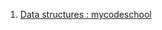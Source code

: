 1. [Data structures : mycodeschool](https://youtube.com/playlist?list=PL2_aWCzGMAwI3W_JlcBbtYTwiQSsOTa6P&si=LSItc1RcLQyCSV3o)
